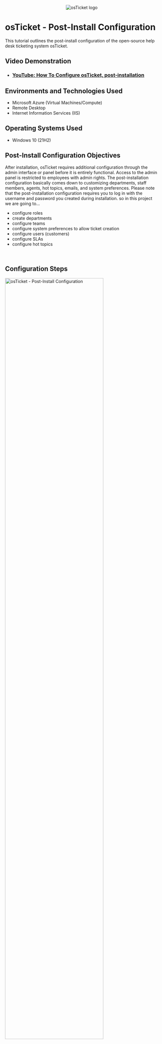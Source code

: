 <p align="center">
<img src="https://i.imgur.com/Clzj7Xs.png" alt="osTicket logo"/>
</p>

<h1>osTicket - Post-Install Configuration</h1>
This tutorial outlines the post-install configuration of the open-source help desk ticketing system osTicket.<br />


<h2>Video Demonstration</h2>

- ### [YouTube: How To Configure osTicket, post-installation](https://youtu.be/NDY0r-APATs)

<h2>Environments and Technologies Used</h2>

- Microsoft Azure (Virtual Machines/Compute)
- Remote Desktop
- Internet Information Services (IIS)

<h2>Operating Systems Used </h2>

- Windows 10</b> (21H2)

<h2>Post-Install Configuration Objectives</h2>
<p>
After installation, osTicket requires additional configuration through the admin interface or panel before it is entirely functional. Access to the admin panel is restricted to employees with admin rights. The post-installation configuration basically comes down to customizing departments, staff members, agents, hot topics, emails, and system preferences. Please note that the post-installation configuration requires you to log in with the username and password you created during installation. so in this project we are going to...
</p>

- configure roles
- create departments
- configure teams
- configure system preferences to allow ticket creation
- configure users (customers)
- configure SLAs
- configure hot topics

<br />

<h2>Configuration Steps</h2>

<p>
<img src="https://user-images.githubusercontent.com/131130119/233841551-6e4146d4-c5d0-4b39-8f17-575d86d3b36f.png" height="80%" width="80%" alt="osTicket - Post-Install Configuration"/>
</p>
<p>
This is the first page you see after logging into the osTicket admin panel
</p>

<h3>Step 1: Configure Roles</h3>
<p>
<img src="https://user-images.githubusercontent.com/131130119/233842402-6fc49201-491e-4e44-b573-24c007f97f9b.png" height="80%" width="80%" alt="osTicket - Post-Install Configuration"/>
</p>
<p>
Roles enable agents to have access to a particular department. So basically the are permission level granted to agents.
to creat and configure roles simply click on --> Admin Panel --> Agents --> Roles and --> Add New Role --> assign the role a name. example "Supreme Admin". 
 --> Add permssion. Permissions allow agents control within the help desk which are not Department specific access items.
</p>
<br />

<h3>Step 2: Configure Departments</h3>
<p>
<img src="https://user-images.githubusercontent.com/131130119/233845086-8e58ed8e-ae15-4794-947e-cef8581e6864.png" height="80%" width="80%" alt="osTicket - Post-Install Configuration"/>
</p>

<p>
 Departments allow the osTicket to route ticket in the help desk, each Department comprises of many setting.
To creat and configure department simply click on --> Admin Panel --> Agents --> Departments and --> Add New Department. Assign a name to the department. You can clearly see that there are many settings associated with the departmeent.
</p>
<br />

<h3>Step 3: Configure Teams</h3>
<p>
<img src="https://user-images.githubusercontent.com/131130119/233846758-7c8ba934-e143-489c-b58e-d68ae2c257a2.png" height="80%" width="80%" alt="osTicket - Post-Install Configuration"/>
</p>
<p>
Team ensures that the osTicket has the capabilites of pulling agents from different departments and organize them in the way they can handle a specific issue or user via a Help Topic or Ticket Filter. 
 To create a Team in your Admin Panel, locate the Agents tab, and click on Teams. Then click Add New Team on the right, and fill out the appropriate information. Then you will be able to add Agents to the team by clicking on their name from your list of Agents and checking the corresponding box next to the Team name you wish to add them at the bottom of the page. 
</p>
 <p>
 Practically click on --> Admin Panel --> Agents --> Add New Team.. Assign a name to the team, such as "Level I Support" and add members to the teaams. This will ensure agents work together
</p>
<br />

<h3>Step 4:  Configure Settings to - Allow anyone to create tickets</h3>
<p>
<img src="https://user-images.githubusercontent.com/131130119/234027782-fe3a8061-b097-4c86-a216-97e9e02db993.png" height="80%" width="80%" alt="osTicket - Post-Install Configuration"/>
</p>
<p>
This section allows you to create standards and rules for each user when ticket is created on the Help Desk. this helps to prevent random tickets and also it increases user accessibility level in the help desk. Here you can decide if registration is required for  end users before creating a ticket or otherwise. <br />
To configure this section, go to --> Admin Panel --> Settings --> User Settings  check --> Registration Required: Require registration and login to create tickets then --> save changes
</p>
<br />

<h3>Step 5: Configure Agents (workers)</h3>
<p>
<img src="https://user-images.githubusercontent.com/131130119/234033821-8ee99469-c231-4676-9cd9-10e240e2ff76.png" height="80%" width="80%" alt="osTicket - Post-Install Configuration"/>
</p>
<p>
Agents are basically someone who would respond and resolve tickets. So ensure that the help desk functions appropriately we have to give access to agents by assigning an agent to a primary department and given a Primary Role for the Tickets/Tasks routed to that department. The role of an agent can also be extended to other department by given them access to that department. 
 To create an Agent, Admin Panel --> Agents --> Add New. 
 </p>
<br />

 <h3>Step 6: Configure Users (customers)</h3>
<p>
<img src="https://user-images.githubusercontent.com/131130119/234054657-84e63bb2-200c-4d94-9a31-3d11adbd22a8.png" height="80%" width="80%" alt="osTicket - Post-Install Configuration"/>
</p>
<p>
 Users are ticket owners or creator of ticksts in the help desk. This section allows us to create end users. When a ticket is created in the help desk, the user is associated with their email address in the User Directory of the help desk. These users can as well be added or deleted from the directory.  Since users are associated to there email and ticket, deleting a user means you must also delete the ticket.
To create a user, go to --> Agemt Panel --> User --> Add user
 </p>
<br />
 
  <h3>Step 7: Configure SLA </h3>
<p>
<img src="https://user-images.githubusercontent.com/131130119/234063168-f7dee7e6-bfbe-48fb-b0ac-bddcde4ccc96.png" height="80%" width="80%" alt="osTicket - Post-Install Configuration"/>
</p>
<p>
SLAs otherwise know as Service Level Agreements provide the length of time in which the help desk Administrator expects tickets to be closed. This basically refers to the standard of service a customer can expect when working for my company.
It lays out what I can provide my customer as well as the timeline within which I will be delivering their services. 
 <br />
 To create SLAs --> Admin Panel -> Manage -> SLA --> Add New SLA Plan
 </p>
<br />

<h3>Step 8: Configure Help Topics </h3>
<p>
<img src="https://user-images.githubusercontent.com/131130119/234067758-8b66999f-825b-413d-bbec-37189be12d47.png" height="80%" width="80%" alt="osTicket - Post-Install Configuration"/>
</p>
<p>
Help Topics will help streamline your end-user’s help desk experience to ensure proper assignment and prompt response to the ticket.
 To add help topic go to --> Admin Panel -> Manage -> Help Topics
</p>
Thank You!

<br />
